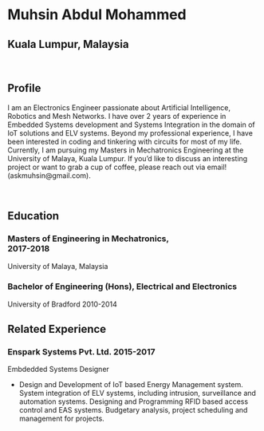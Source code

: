 <html>
<head>
<meta http-equiv="content-type" content="text/html; charset=utf-8" />
<title>Muhsin Mohammed</title> 
<link rel="stylesheet" href="resume.css" type="text/css" />
</head>
<body>
<!-- BEGIN DIV FOR OVERALL BOX -->
<div id="resume">
<!-- THIS DIV CENTERS OUR HEADING -->
<div id="topinfo">
<h1>Muhsin Abdul Mohammed</h1>
<h2>Kuala Lumpur, Malaysia</h2>
<br />
<!-- END CENTERING DIV -->
</div>

<h2>Profile</h2>
<p>
I am an Electronics Engineer passionate about Artificial Intelligence, Robotics and Mesh Networks. 
I have over 2 years of experience in Embedded Systems development and Systems Integration in the domain of IoT solutions and ELV systems. 
Beyond my professional experience, I have been interested in coding and tinkering with circuits for most of my life.
Currently, I am pursuing my Masters in Mechatronics Engineering at the University of Malaya, Kuala Lumpur.
If you’d like to discuss an interesting project or want to grab a cup of coffee, please reach out via email!  (askmuhsin@gmail.com).
</p>
<br />
<h2>Education</h2>
<h3>Masters of Engineering in Mechatronics,
<br />
2017-2018</h3>
<p>
University of Malaya, Malaysia
</p>


<h3>Bachelor of Engineering (Hons), Electrical and Electronics</h3>
<p>
University of Bradford 2010-2014
</p>


<h2>Related Experience</h2>
<h3>Enspark Systems Pvt. Ltd. 2015-2017</h3>
<p>
Embdedded Systems Designer
</p>
<ul>
<li>
Design and Development of IoT based Energy Management system.
System integration of ELV systems, including intrusion, surveillance and automation systems.
Designing and Programming RFID based access control and EAS systems.
Budgetary analysis, project scheduling and management for projects.
</li>

